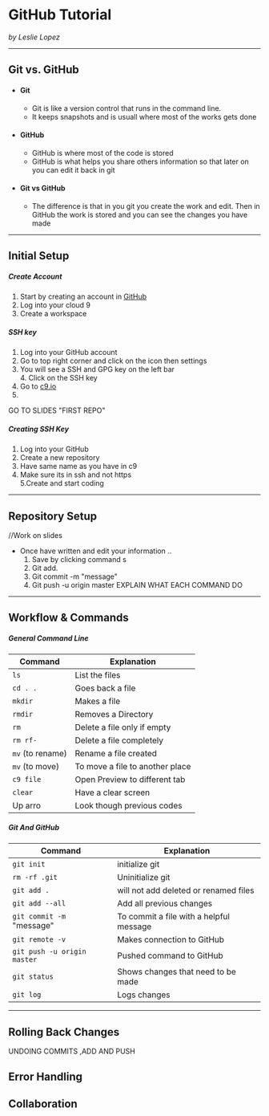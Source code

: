 # GitHub Tutorial

_by Leslie Lopez_

---
## Git vs. GitHub  
* #### Git 
  * Git is like a version control that runs in the command line.
  * It keeps snapshots and is usuall where most of the works gets done 
* #### GitHub 
  * GitHub is where most of the code is stored 
  * GitHub is what helps you share others information so that later on you can edit it back in git
* #### Git vs GitHub
   * The difference is that in you git you create the work and edit. Then in GitHub the work is stored and you can see the changes you have made 


---
## Initial Setup
##### Create Account
1. Start by creating an account in [GitHub](www.github.com)
2. Log into your cloud 9
3. Create a workspace 
##### SSH key  
1. Log into your GitHub account
2. Go to top right corner and click on the icon then settings
3. You will see a SSH and GPG key on the left bar  
      4. Click on the SSH key  
1. Go to [c9.io](www.c9.io) 
2. 

GO TO SLIDES "FIRST REPO"
##### Creating SSH Key
1. Log into your GitHub  
2. Create a new repository
3. Have same name as you have in c9
4. Make sure its in ssh and not https  
5.Create and start coding


---
## Repository Setup
//Work on slides
* Once have written and edit your information ..   
  1. Save by clicking command s
  2. Git add.
  3. Git commit -m "message"
  4. Git push -u origin master
EXPLAIN WHAT EACH COMMAND DO 

---
## Workflow & Commands
##### General Command Line
| Command | Explanation|
|-----|-----|
| `ls` | List the files |
| `cd . .`| Goes back a file |
| `mkdir` | Makes a file |
| `rmdir` | Removes a Directory |
| `rm` | Delete a file only if empty |
| `rm rf-` | Delete a file completely |
| `mv` (to rename) | Rename a file created |
| `mv` (to move) | To move a file to another place |
| `c9 file`| Open Preview to different tab|
| `clear`| Have a clear screen |
| Up arro | Look though previous codes|
##### Git And GitHub
| Command | Explanation|
| ----- | ----- |
| `git init` | initialize git |
| `rm -rf .git` | Uninitialize git |
| `git add . ` | will not add deleted or renamed files |
| `git add --all`| Add all previous changes |
| `git commit -m` "message"| To commit a file with a helpful message |
| `git remote -v`| Makes connection to GitHub |
| `git push -u origin master`| Pushed command to GitHub |
| `git status`| Shows changes that need to be made |
| `git log`| Logs changes
---
## Rolling Back Changes
UNDOING COMMITS ,ADD AND PUSH


## Error Handling


## Collaboration